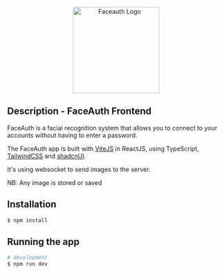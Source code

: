 <p align="center">
  <a href="https://faceauth.eliotatlani.fr/" target="blank"><img src="https://faceauth.eliotatlani.fr/assets/logo-DFPyzX_F.png" width="200" alt="Faceauth Logo" /></a>
</p>

## Description - FaceAuth Frontend

FaceAuth is a facial recognition system that allows you to connect to your accounts without having to enter a password.

The FaceAuth app is built with [ViteJS](https://vitejs.dev/) in ReactJS, using TypeScript, [TailwindCSS](https://tailwindcss.com/) and [shadcnUI](https://ui.shadcn.com/).

It's using websocket to send images to the server.

NB: Any image is stored or saved

## Installation

```bash
$ npm install
```

## Running the app

```bash
# development
$ npm run dev
```

